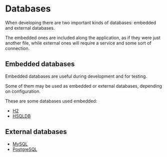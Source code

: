 # Databases

When developing there are two important kinds of databases: embedded and external databases.

The embedded ones are included along the application, as if they were just another file, while external ones will require a service and some sort of connection.

## Embedded databases

Embedded databases are useful during development and for testing.

Some of them may be used as embedded or external databases, depending on configuration.

These are some databases used embedded:

- [H2](http://www.h2database.com)
- [HSQLDB](http://hsqldb.org/)

## External databases

- [MySQL](https://www.mysql.com/)
- [PostgreSQL](https://www.postgresql.org/)
